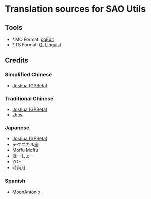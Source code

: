# Translation sources for SAO Utils

## Tools

- *.MO Format: [poEdit](https://poedit.net)
- *.TS Format: [Qt Linguist](https://github.com/thurask/Qt-Linguist/releases)

## Credits

### Simplified Chinese
- [Joshua (GPBeta)](http://www.gpbeta.com)
  
### Traditional Chinese
- [Joshua (GPBeta)](http://www.gpbeta.com)
- [zhtw](http://www.zhtw.me)
  
### Japanese
- [Joshua (GPBeta)](http://www.gpbeta.com)
- テクニカル座
- Moffu Moffu
- ほーしょー
- ZOE
- 時雨月

### Spanish
- [MoonAntonio](https://github.com/MoonAntonio)

